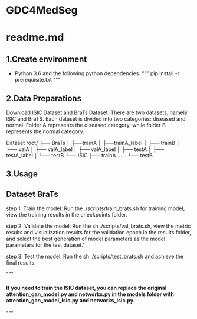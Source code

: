 # GDC4MedSeg

# readme.md

## 1.Create environment
-  Python 3.6 and the following python dependencies.
"""
pip install -r prerequisite.txt
"""


## 2.Data Preparations
Download ISIC Dataset and BraTs Dataset. There are two datasets, namely ISIC and BraTS. Each dataset is divided into two categories: diseased and normal. 
Folder A represents the diseased category, while folder B represents the normal category.

Dataset root/
├── BraTs
│    ├──trainA 
│    ├──trainA_label
│       ├── trainB
│    ├── valA
│        ├── valA_label
│        ├── valA_label
│        ├── testA
│        ├── testA_label
│    └── testB
└── ISIC
     ├── trainA
          ……
     └── testB

## 3.Usage
## Dataset BraTs 

step 1. Train the model: Run the ./scripts/train_brats.sh for training model, view the training results in the checkpoints folder. 

step 2. Validate the model: Run the sh ./scripts/val_brats.sh, view the metric results and visualization results for the validation epoch in the results folder, and select the best generation of model parameters as the model parameters for the test dataset."

step 3. Test the model: Run the sh ./scripts/test_brats.sh and achieve the final results.

""" 

#### If you need to train the ISIC dataset, you can replace the original attention_gan_model.py and networks.py in the models folder with attention_gan_model_isic.py and networks_isic.py.

"""
